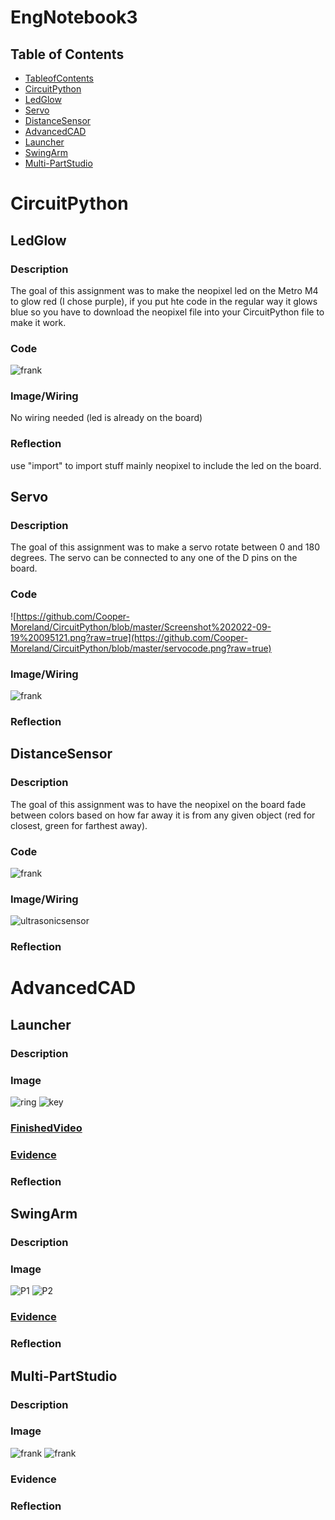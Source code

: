 # EngNotebook3

## Table of Contents
* [TableofContents](#TableofContents)
* [CircuitPython](#CircuitPython)
* [LedGlow](#LedGlow)
* [Servo](#Servo)
* [DistanceSensor](#DistanceSensor)
* [AdvancedCAD](#AdvancedCAD)
* [Launcher](#Launcher)
* [SwingArm](#SwingArm)
* [Multi-PartStudio](#Multi-PartStudio)

# CircuitPython

## LedGlow

### Description

The goal of this assignment was to make the neopixel led on the Metro M4 to glow red (I chose purple), if you put hte code in the regular way it glows blue so you have to
download the neopixel file into your CircuitPython file to make it work.

### Code

![frank](https://github.com/Cooper-Moreland/CircuitPython/blob/master/ledglow_code.png?raw=true)

### Image/Wiring

No wiring needed (led is already on the board)

### Reflection

use "import" to import stuff mainly neopixel to include the led on the board.

## Servo

### Description

The goal of this assignment was to make a servo rotate between 0 and 180 degrees. The servo can be connected to any one of the D pins on the board.

### Code

![https://github.com/Cooper-Moreland/CircuitPython/blob/master/Screenshot%202022-09-19%20095121.png?raw=true](https://github.com/Cooper-Moreland/CircuitPython/blob/master/servocode.png?raw=true)

### Image/Wiring

![frank](https://github.com/Cooper-Moreland/EngNotebook3/blob/main/servo-motor-with-arduino-uno-wiring-diagram-schematic-circuit-tutorial-featured-image.png?raw=true)

### Reflection



## DistanceSensor

### Description

The goal of this assignment was to have the neopixel on the board fade between colors based on how far away it is from any given object (red for closest, green for farthest away).

### Code

![frank](https://github.com/Cooper-Moreland/CircuitPython/blob/master/ultrasonicsensor_code.png?raw=true)

### Image/Wiring

![ultrasonicsensor](https://github.com/Cooper-Moreland/EngNotebook3/blob/main/ultrasonicsensor.jpg?raw=true)

### Reflection



# AdvancedCAD

## Launcher

### Description

### Image

![ring](https://github.com/Cooper-Moreland/EngNotebook3/blob/main/Screenshot%202022-10-24%20092207.png?raw=true)
![key](https://github.com/Cooper-Moreland/EngNotebook3/blob/main/Screenshot%202022-10-24%20092305.png?raw=true)

### [FinishedVideo](https://drive.google.com/file/d/1pwKUcreDCwL1iU4KaxW_-eUiIHNnaJTY/view?usp=sharing)

### [Evidence](https://cvilleschools.onshape.com/documents/43e557e4899c0d26b8889ae2/w/db816542b6a476e7ac5dfa93/e/76481082c5ed7d7019185ca2?renderMode=0&uiState=6356956988b2b44b5b584898)

### Reflection

## SwingArm

### Description

### Image

![P1](https://github.com/Cooper-Moreland/EngNotebook3/blob/main/Screenshot%202022-10-24%20094136.png?raw=true)
![P2](https://github.com/Cooper-Moreland/EngNotebook3/blob/main/Screenshot%202022-10-24%20094058.png?raw=true)

### [Evidence](https://cvilleschools.onshape.com/documents/1bce9dcb2b34c53888d76b6d/w/575f824c6e28c5a80919e26c/e/dc45af6a9212fe7a46e9f887?renderMode=0&uiState=635696af2b6ade1f6e631b76)

### Reflection

## Multi-PartStudio

### Description

### Image

![frank](https://github.com/Cooper-Moreland/EngNotebook3/blob/main/Screenshot%202022-10-24%20095002.png?raw=true)
![frank](https://github.com/Cooper-Moreland/EngNotebook3/blob/main/Screenshot%202022-10-24%20095034_Q2.png?raw=true)

### Evidence

### Reflection
